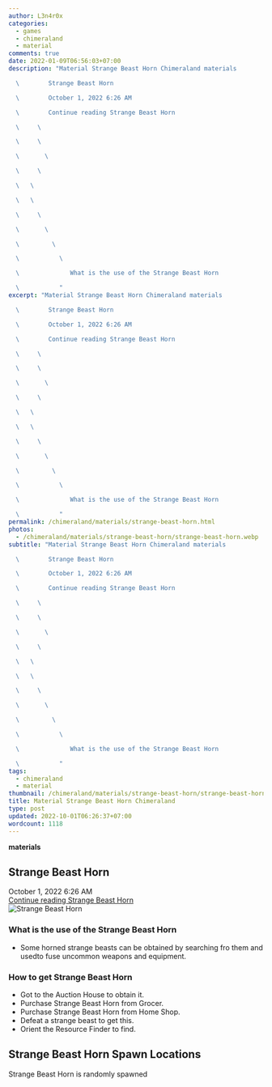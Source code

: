 ```yaml
---
author: L3n4r0x
categories:
  - games
  - chimeraland
  - material
comments: true
date: 2022-01-09T06:56:03+07:00
description: "Material Strange Beast Horn Chimeraland materials

  \        Strange Beast Horn

  \        October 1, 2022 6:26 AM

  \        Continue reading Strange Beast Horn

  \     \ 

  \     \ 

  \       \ 

  \     \ 

  \   \ 

  \   \ 

  \     \ 

  \       \ 

  \         \ 

  \           \ 

  \              What is the use of the Strange Beast Horn

  \           "
excerpt: "Material Strange Beast Horn Chimeraland materials

  \        Strange Beast Horn

  \        October 1, 2022 6:26 AM

  \        Continue reading Strange Beast Horn

  \     \ 

  \     \ 

  \       \ 

  \     \ 

  \   \ 

  \   \ 

  \     \ 

  \       \ 

  \         \ 

  \           \ 

  \              What is the use of the Strange Beast Horn

  \           "
permalink: /chimeraland/materials/strange-beast-horn.html
photos:
  - /chimeraland/materials/strange-beast-horn/strange-beast-horn.webp
subtitle: "Material Strange Beast Horn Chimeraland materials

  \        Strange Beast Horn

  \        October 1, 2022 6:26 AM

  \        Continue reading Strange Beast Horn

  \     \ 

  \     \ 

  \       \ 

  \     \ 

  \   \ 

  \   \ 

  \     \ 

  \       \ 

  \         \ 

  \           \ 

  \              What is the use of the Strange Beast Horn

  \           "
tags:
  - chimeraland
  - material
thumbnail: /chimeraland/materials/strange-beast-horn/strange-beast-horn.webp
title: Material Strange Beast Horn Chimeraland
type: post
updated: 2022-10-01T06:26:37+07:00
wordcount: 1118
---
```


<link
  rel="stylesheet"
  href="https://rawcdn.githack.com/dimaslanjaka/Web-Manajemen/870a349/css/bootstrap-5-3-0-alpha3-wrapper.css"
/>
<section id="bootstrap-wrapper">
  <div data-bs-theme="dark">
    <div
      class="row g-0 border rounded overflow-hidden flex-md-row mb-4 shadow-sm position-relative bg-dark text-light"
    >
      <div class="col p-4 d-flex flex-column position-static">
        <strong class="d-inline-block mb-2 text-success">materials</strong>
        <h2 class="mb-0">Strange Beast Horn</h2>
        <div class="mb-1 text-muted">October 1, 2022 6:26 AM</div>
        <a
          href="/chimeraland/materials/strange-beast-horn.html"
          class="stretched-link d-none text-primary"
          >Continue reading Strange Beast Horn</a
        >
      </div>
      <div class="col-auto d-none d-md-block d-lg-block">
        <img
          src="https://www.webmanajemen.com/chimeraland/materials/strange-beast-horn/strange-beast-horn.webp"
          alt="Strange Beast Horn"
        />
      </div>
    </div>
    <div class="row">
      <div class="col-lg-6 col-12 mb-2">
        <div class="card">
          <div class="card-body">
            <h3 class="card-title">
              What is the use of the Strange Beast Horn
            </h3>
            <div class="card-text">
              <ul>
                <li>
                  Some horned strange beasts can be obtained by searching fro
                  them and usedto fuse uncommon weapons and equipment.
                </li>
              </ul>
            </div>
          </div>
        </div>
      </div>
      <div class="col-lg-6 col-12 mb-2">
        <div class="card">
          <div class="card-body">
            <h3 class="card-title">How to get Strange Beast Horn</h3>
            <div class="card-text">
              <ul>
                <li>Got to the Auction House to obtain it.</li>
                <li>Purchase Strange Beast Horn from Grocer.</li>
                <li>Purchase Strange Beast Horn from Home Shop.</li>
                <li>Defeat a strange beast to get this.</li>
                <li>Orient the Resource Finder to find.</li>
              </ul>
            </div>
          </div>
        </div>
      </div>
      <div class="col-12 mb-2">
        <h2>Strange Beast Horn Spawn Locations</h2>
        <p>Strange Beast Horn is randomly spawned</p>
      </div>
    </div>
  </div>
</section>